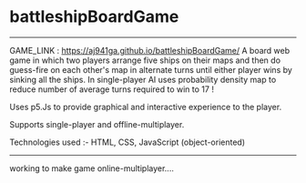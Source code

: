 # battleshipBoardGame   
_______________________________________________________________________________________________________
 GAME_LINK : https://aj941ga.github.io/battleshipBoardGame/
A board web game in which two players arrange five ships on their maps and then do guess-fire on each
other's map in alternate turns until either player wins by sinking all the ships. In single-player AI 
uses probability density map to reduce number of average turns required to win to 17 !

 Uses p5.Js to provide graphical and interactive experience to the player.
 
 Supports single-player and offline-multiplayer.
 
 Technologies used :- HTML, CSS, JavaScript (object-oriented)
 
 ***************************************************************************************************
 working to make game online-multiplayer.... 
